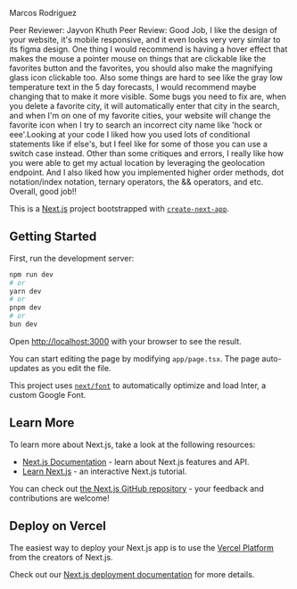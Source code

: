 Marcos Rodriguez


Peer Reviewer: Jayvon Khuth
Peer Review: Good Job, I like the design of your website, it's mobile responsive, and it even looks very very similar to its figma design. One thing I would recommend is having a hover effect that makes the mouse a pointer mouse on things that are clickable like the favorites button and the favorites, you should also make the magnifying glass icon clickable too. Also some things are hard to see like the gray low temperature text in the 5 day forecasts, I would recommend maybe changing that to make it more visible. Some bugs you need to fix are, when you delete a favorite city, it will automatically enter that city in the search, and when I'm on one of my favorite cities, your website will change the favorite icon when I try to search an incorrect city name like 'hock or eee'.Looking at your code I liked how you used lots of conditional statements like if else's, but I feel like for some of those you can use a switch case instead. Other than some critiques and errors, I really like how you were able to get my actual location by leveraging the geolocation endpoint. And I also liked how you implemented higher order methods, dot notation/index notation, ternary operators, the && operators, and etc. Overall, good job!!














This is a [Next.js](https://nextjs.org/) project bootstrapped with [`create-next-app`](https://github.com/vercel/next.js/tree/canary/packages/create-next-app).

## Getting Started

First, run the development server:

```bash
npm run dev
# or
yarn dev
# or
pnpm dev
# or
bun dev
```

Open [http://localhost:3000](http://localhost:3000) with your browser to see the result.

You can start editing the page by modifying `app/page.tsx`. The page auto-updates as you edit the file.

This project uses [`next/font`](https://nextjs.org/docs/basic-features/font-optimization) to automatically optimize and load Inter, a custom Google Font.

## Learn More

To learn more about Next.js, take a look at the following resources:

- [Next.js Documentation](https://nextjs.org/docs) - learn about Next.js features and API.
- [Learn Next.js](https://nextjs.org/learn) - an interactive Next.js tutorial.

You can check out [the Next.js GitHub repository](https://github.com/vercel/next.js/) - your feedback and contributions are welcome!

## Deploy on Vercel

The easiest way to deploy your Next.js app is to use the [Vercel Platform](https://vercel.com/new?utm_medium=default-template&filter=next.js&utm_source=create-next-app&utm_campaign=create-next-app-readme) from the creators of Next.js.

Check out our [Next.js deployment documentation](https://nextjs.org/docs/deployment) for more details.

